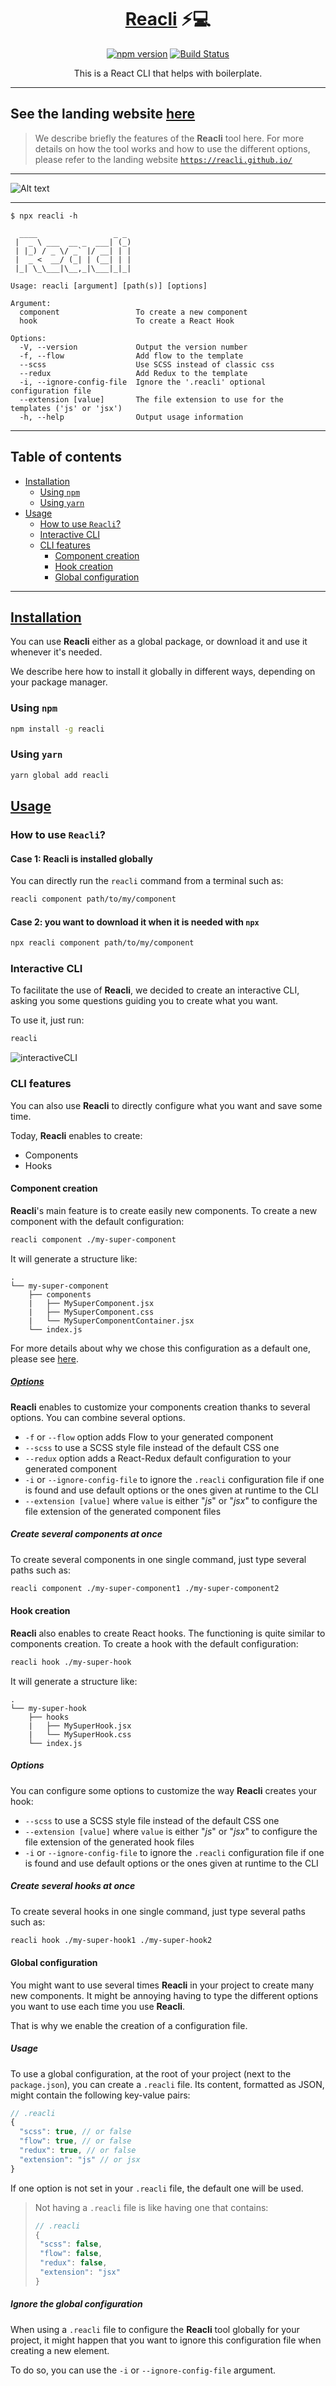 <div align="center">
<h1><a href="https://reacli.github.io/">Reacli</a> ⚡️💻</h1>

[![npm version](https://badge.fury.io/js/reacli.svg)](https://badge.fury.io/js/reacli)
[![Build Status](https://travis-ci.com/reacli/cli.svg?branch=develop)](https://travis-ci.com/reacli/cli)

This is a React CLI that helps with boilerplate.
</div>



----

## See the landing website [here](https://reacli.github.io/)

> We describe briefly the features of the **Reacli** tool here.
> For more details on how the tool works and how to use the different options, please refer to the landing website [`https://reacli.github.io/`](https://reacli.github.io/)

----

<p align="center">

  ![Alt text](./.README/img/basicUsage.svg)
  
</p>


----

```
$ npx reacli -h

  ____                 _ _ 
 |  _ \ ___  __ _  ___| (_)
 | |_) / _ \/ _` |/ __| | |
 |  _ <  __/ (_| | (__| | |
 |_| \_\___|\__,_|\___|_|_|
                           
Usage: reacli [argument] [path(s)] [options]

Argument:
  component                 To create a new component
  hook                      To create a React Hook

Options:
  -V, --version             Output the version number
  -f, --flow                Add flow to the template
  --scss                    Use SCSS instead of classic css
  --redux                   Add Redux to the template
  -i, --ignore-config-file  Ignore the '.reacli' optional configuration file
  --extension [value]       The file extension to use for the templates ('js' or 'jsx')
  -h, --help                Output usage information
```

----

## Table of contents

  - [Installation](#installation)
    - [Using `npm`](#using-npm)
    - [Using `yarn`](#using-yarn)
  - [Usage](#usage)
    - [How to use `Reacli`?](#how-to-use-reacli)
    - [Interactive CLI](#interactive-cli)
    - [CLI features](#cli-features)
      - [Component creation](#component-creation)
      - [Hook creation](#hook-creation)
      - [Global configuration](#global-configuration)

----

## [Installation](https://reacli.github.io/installation/)

You can use **Reacli** either as a global package, or download it and use it whenever it's needed.

We describe here how to install it globally in different ways, depending on your package manager.

### Using `npm`

```bash
npm install -g reacli
```

### Using `yarn`

```bash
yarn global add reacli
```

## [Usage](https://reacli.github.io/usage/)

### How to use `Reacli`?

#### Case 1: **Reacli** is installed globally

You can directly run the `reacli` command from a terminal such as:

```bash
reacli component path/to/my/component
```

#### Case 2: you want to download it when it is needed with `npx`

```bash
npx reacli component path/to/my/component
```

### Interactive CLI

To facilitate the use of **Reacli**, we decided to create an interactive CLI, asking you some questions guiding you to create what you want.

To use it, just run:

```bash
reacli
```

![interactiveCLI](.README/img/interactive-CLI.png "Interactive CLI")


### CLI features

You can also use **Reacli** to directly configure what you want and save some time.

Today, **Reacli** enables to create:

- Components
- Hooks

#### Component creation

**Reacli**'s main feature is to create easily new components. To create a new component with the default configuration:

```bash
reacli component ./my-super-component
```

It will generate a structure like:

```text
.
└── my-super-component
    ├── components
    |   ├── MySuperComponent.jsx
    |   ├── MySuperComponent.css
    |   └── MySuperComponentContainer.jsx
    └── index.js
```

For more details about why we chose this configuration as a default one, please see [here](https://reacli.github.io/usage/architecture/).

##### [Options](https://reacli.github.io/options/)

**Reacli** enables to customize your components creation thanks to several options. You can combine several options.

- `-f` or `--flow` option adds Flow to your generated component
- `--scss` to use a SCSS style file instead of the default CSS one
- `--redux` option adds a React-Redux default configuration to your generated component
- `-i` or `--ignore-config-file` to ignore the `.reacli` configuration file if one is found and use default options or the ones given at runtime to the CLI
- `--extension [value]` where `value` is either "*js*" or "*jsx*" to configure the file extension of the generated component files

##### Create several components at once

To create several components in one single command, just type several paths such as:

```bash
reacli component ./my-super-component1 ./my-super-component2
```

#### Hook creation

**Reacli** also enables to create React hooks. The functioning is quite similar to components creation. To create a hook with the default configuration:

```bash
reacli hook ./my-super-hook
```

It will generate a structure like:

```text
.
└── my-super-hook
    ├── hooks
    |   ├── MySuperHook.jsx
    |   └── MySuperHook.css
    └── index.js
```

##### Options

You can configure some options to customize the way **Reacli** creates your hook:

- `--scss` to use a SCSS style file instead of the default CSS one
- `--extension [value]` where `value` is either "*js*" or "*jsx*" to configure the file extension of the generated hook files
- `-i` or `--ignore-config-file` to ignore the `.reacli` configuration file if one is found and use default options or the ones given at runtime to the CLI

##### Create several hooks at once

To create several hooks in one single command, just type several paths such as:

```bash
reacli hook ./my-super-hook1 ./my-super-hook2
```

#### Global configuration

You might want to use several times **Reacli** in your project to create many new components. It might be annoying having to type the different options you want to use each time you use **Reacli**.

That is why we enable the creation of a configuration file.

##### Usage
To use a global configuration, at the root of your project (next to the `package.json`), you can create a `.reacli` file. Its content, formatted as JSON, might contain the following key-value pairs:

```js
// .reacli
{
  "scss": true, // or false
  "flow": true, // or false
  "redux": true, // or false
  "extension": "js" // or jsx 
}
```

If one option is not set in your `.reacli` file, the default one will be used. 

> Not having a `.reacli` file is like having one that contains:
>```js
>// .reacli
>{
>  "scss": false,
>  "flow": false,
>  "redux": false,
>  "extension": "jsx" 
>}
>```


##### Ignore the global configuration

When using a `.reacli` file to configure the **Reacli** tool globally for your project, it might happen that you want to ignore this configuration file when creating a new element.

To do so, you can use the `-i` or `--ignore-config-file` argument.
